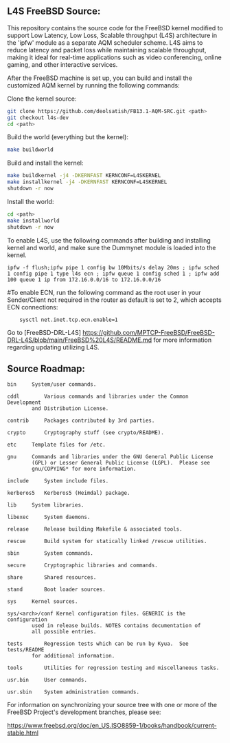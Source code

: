 L4S FreeBSD Source:
---------------
This repository contains the source code for the FreeBSD kernel modified to support Low Latency, Low Loss, Scalable throughput (L4S) architecture in the 'ipfw' module as a separate AQM scheduler scheme.
L4S aims to reduce latency and packet loss while maintaining scalable throughput, making it ideal for real-time applications such as video conferencing, online gaming, and other interactive services.

After the FreeBSD machine is set up, you can build and install the customized AQM kernel by running the following commands:

Clone the kernel source:
```bash
git clone https://github.com/deolsatish/FB13.1-AQM-SRC.git <path>
git checkout l4s-dev
cd <path>
```
Build the world (everything but the kernel):
```bash
make buildworld
```
Build and install the kernel:
```bash
make buildkernel -j4 -DKERNFAST KERNCONF=L4SKERNEL
make installkernel -j4 -DKERNFAST KERNCONF=L4SKERNEL
shutdown -r now
```
Install the world:
```bash
cd <path>
make installworld
shutdown -r now
```

To enable L4S, use the following commands after building and installing kernel and world, and make sure the Dummynet module is loaded into the kernel.
```
ipfw -f flush;ipfw pipe 1 config bw 10Mbits/s delay 20ms ; ipfw sched 1 config pipe 1 type l4s ecn ; ipfw queue 1 config sched 1 ; ipfw add 100 queue 1 ip from 172.16.0.0/16 to 172.16.0.0/16
```
#To enable ECN, run the following command as the root user in your Sender/Client not required in the router as default is set to 2, which accepts ECN connections:
```
	sysctl net.inet.tcp.ecn.enable=1
```
Go to [FreeBSD-DRL-L4S] https://github.com/MPTCP-FreeBSD/FreeBSD-DRL-L4S/blob/main/FreeBSD%20L4S/README.md for more information regarding updating utilizing L4S.


Source Roadmap:
---------------
```
bin		System/user commands.

cddl		Various commands and libraries under the Common Development
		and Distribution License.

contrib		Packages contributed by 3rd parties.

crypto		Cryptography stuff (see crypto/README).

etc		Template files for /etc.

gnu		Commands and libraries under the GNU General Public License
		(GPL) or Lesser General Public License (LGPL).  Please see
		gnu/COPYING* for more information.

include		System include files.

kerberos5	Kerberos5 (Heimdal) package.

lib		System libraries.

libexec		System daemons.

release		Release building Makefile & associated tools.

rescue		Build system for statically linked /rescue utilities.

sbin		System commands.

secure		Cryptographic libraries and commands.

share		Shared resources.

stand		Boot loader sources.

sys		Kernel sources.

sys/<arch>/conf Kernel configuration files. GENERIC is the configuration
		used in release builds. NOTES contains documentation of
		all possible entries.

tests		Regression tests which can be run by Kyua.  See tests/README
		for additional information.

tools		Utilities for regression testing and miscellaneous tasks.

usr.bin		User commands.

usr.sbin	System administration commands.
```

For information on synchronizing your source tree with one or more of
the FreeBSD Project's development branches, please see:

  https://www.freebsd.org/doc/en_US.ISO8859-1/books/handbook/current-stable.html
